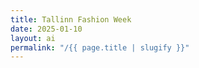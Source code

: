 ```yaml
---
title: Tallinn Fashion Week
date: 2025-01-10
layout: ai
permalink: "/{{ page.title | slugify }}"
---
```

